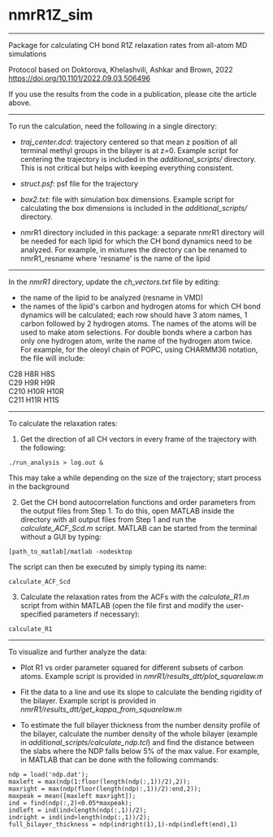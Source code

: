 # nmrR1Z_sim
--------------------------------------------------------------------------------------
Package for calculating CH bond R1Z relaxation rates from all-atom MD simulations
 
Protocol based on Doktorova, Khelashvili, Ashkar and Brown, 2022
https://doi.org/10.1101/2022.09.03.506496

If you use the results from the code in a publication, please cite the article above.

--------------------------------------------------------------------------------------
To run the calculation, need the following in a single directory:

- _traj_center.dcd_: trajectory centered so that mean z position of all terminal methyl groups in the bilayer is at z=0. Example script for centering the trajectory is included in the _additional_scripts/_ directory. This is not critical but helps with keeping everything consistent.

- _struct.psf_: psf file for the trajectory

- _box2.txt_: file with simulation box dimensions. Example script for calculating the box dimensions is included in the _additional_scripts/_ directory.

- nmrR1 directory included in this package: a separate nmrR1 directory will be needed for each lipid for which the CH bond dynamics need to be analyzed. For example, in mixtures the directory can be renamed to nmrR1_resname where 'resname' is the name of the lipid


--------------------------------------------------------------------------------------
In the _nmrR1_ directory, update the _ch_vectors.txt_ file by editing:

- the name of the lipid to be analyzed (resname in VMD)
- the names of the lipid's carbon and hydrogen atoms for which CH bond dynamics will be calculated; each row should have 3 atom names, 1 carbon followed by 2 hydrogen atoms. The names of the atoms will be used to make atom selections. For double bonds where a carbon has only one hydrogen atom, write the name of the hydrogen atom twice. For example, for the oleoyl chain of POPC, using CHARMM36 notation, the file will include:

C28 H8R H8S  
C29 H9R H9R  
C210 H10R H10R  
C211 H11R H11S  

--------------------------------------------------------------------------------------
To calculate the relaxation rates:

1. Get the direction of all CH vectors in every frame of the trajectory with the following:

```
./run_analysis > log.out &
```

This may take a while depending on the size of the trajectory; start process in the background 

2. Get the CH bond autocorrelation functions and order parameters from the output files from Step 1. To do this, open MATLAB inside the directory with all output files from Step 1 and run the _calculate_ACF_Scd.m_ script. MATLAB can be started from the terminal without a GUI by typing:

```
[path_to_matlab]/matlab -nodesktop
```

The script can then be executed by simply typing its name:

```
calculate_ACF_Scd
```

3. Calculate the relaxation rates from the ACFs with the _calculate_R1.m_ script from within MATLAB (open the file first and modify the user-specified parameters if necessary):

```
calculate_R1
```

-------------------------------------------
To visualize and further analyze the data:

- Plot R1 vs order parameter squared for different subsets of carbon atoms. Example script is provided in _nmrR1/results_dtt/plot_squarelaw.m_

- Fit the data to a line and use its slope to calculate the bending rigidity of the bilayer. Example script is provided in _nmrR1/results_dtt/get_kappa_from_squarelaw.m_

- To estimate the full bilayer thickness from the number density profile of the bilayer, calculate the number density of the whole bilayer (example in _additional_scripts/calculate_ndp.tcl_) and find the distance between the slabs where the NDP falls below 5% of the max value. For example, in MATLAB that can be done with the following commands:

```
ndp = load('ndp.dat');  
maxleft = max(ndp(1:floor(length(ndp(:,1))/2),2));  
maxright = max(ndp(floor(length(ndp(:,1))/2):end,2));  
maxpeak = mean([maxleft maxright]);  
ind = find(ndp(:,2)<0.05*maxpeak);  
indleft = ind(ind<length(ndp(:,1))/2);  
indright = ind(ind>length(ndp(:,1))/2);  
full_bilayer_thickness = ndp(indright(1),1)-ndp(indleft(end),1)
```
